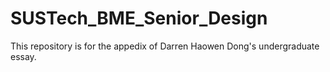 # SUSTech_BME_Senior_Design
This repository is for the appedix of Darren Haowen Dong's undergraduate essay.
